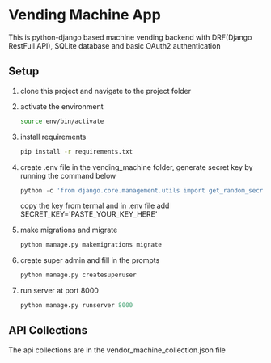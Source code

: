 # Vending Machine App

This is python-django based machine vending backend with DRF(Django RestFull API), SQLite database and basic OAuth2 authentication

## Setup

1. clone this project and navigate to the project folder

2. activate the environment

   ```sh
   source env/bin/activate
   ```

3. install requirements
   ```sh
   pip install -r requirements.txt
   ```
4. create .env file in the vending_machine folder, generate secret key by running the command below

   ```py
   python -c 'from django.core.management.utils import get_random_secret_key;print(get_random_secret_key())'
   ```

   copy the key from termal and in .env file add SECRET_KEY='PASTE_YOUR_KEY_HERE'

5. make migrations and migrate
   ```py
   python manage.py makemigrations migrate
   ```
6. create super admin and fill in the prompts
   ```py
   python manage.py createsuperuser
   ```
7. run server at port 8000
   ```py
   python manage.py runserver 8000
   ```

## API Collections

The api collections are in the vendor_machine_collection.json file
